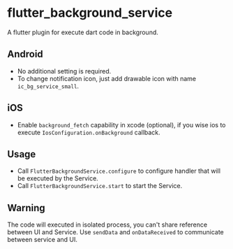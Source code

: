 # flutter_background_service

A flutter plugin for execute dart code in background.

## Android

- No additional setting is required.
- To change notification icon, just add drawable icon with name `ic_bg_service_small`.

## iOS

- Enable `background_fetch` capability in xcode (optional), if you wise ios to execute `IosConfiguration.onBackground` callback.

## Usage

- Call `FlutterBackgroundService.configure` to configure handler that will be executed by the Service.
- Call `FlutterBackgroundService.start` to start the Service.

## Warning

The code will executed in isolated process, you can't share reference between UI and Service.
Use `sendData` and `onDataReceived` to communicate between service and UI.